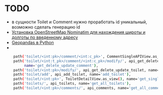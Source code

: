 # TODO

* в сущности Toilet и Comment нужно проработать id уникальный, возможно сделать генерацию id
* [Установка OpenStreetMap Nominatim для нахождения широты и долготы по введенному адресу](https://habr.com/ru/post/259667/)
* [Geopandas в Python](https://pythonim.ru/libraries/geopandas-v-python)
* 

```bash
    path('toilet/<int:pk>/comment/<int:c_pk>', CommentSingleAPIView.as_view(), name='get_single_comment'),
    path('toilet/<int:t_pk>/comment/<int:c_pk>/modify/', api_get_delete_update_comment,
         name='get_delete_update_comment'),
    path('toilet/<int:pk>/modify/', api_get_delete_update_toilet, name='get_delete_update_toilet'),
    path('toilet/add', api_add_toilet, name='add_toilet'),
    path('toilet/<int:pk>', ToiletDetailView.as_view(), name='get_single_detail_toilet'),
    path('toilets/', api_toilets, name='get_all_toilets'),
    path('toilet/<int:pk>/comments/', api_comments, name='get_all_comments_toilet'),
```